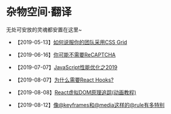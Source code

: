 # 杂物空间·翻译

无处可安放的灵魂都安置在这里~

* 【2019-05-13】[如何说服你的团队采用CSS Grid](css/how-to-convince-your-team-to-adopt-grid/ch.md)

<!-- * 【2019-05-2?】[Javascript中async和await循环调用](js/javascript-async-and-await-in-loops/ch.md)(翻译中...) -->

* 【2019-06-16】[你可能不需要ReCAPTCHA](other/you-probably-dont-need-recaptcha/ch.md)

* 【2019-07-07】[JavaScript性能优化之2019](js/cost-of-javascript-2019/ch.md)

* 【2019-08-07】[为什么需要React Hooks?](js/why-react-hooks/ch.md)

* 【2019-08-08】[React虚拟DOM原理追踪(动画教程)](js/react-virtual-dom-postmortem/ch.md)

* 【2019-08-12】[像@keyframes和@media这样的@rule有多特别](css/how-much-specificity-do-rules-have-like-keyframes-and-media/ch.md)
